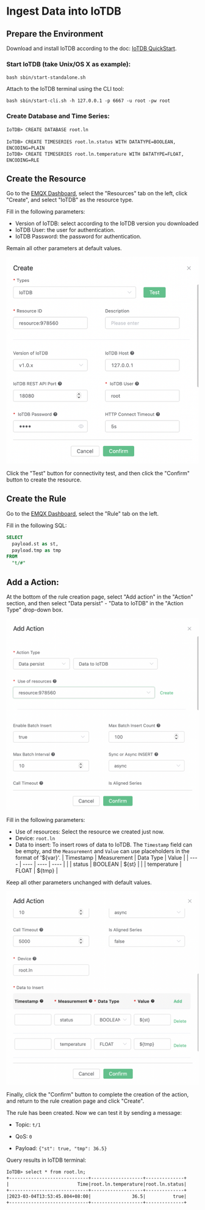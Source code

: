 # Ingest Data into IoTDB

## Prepare the Environment

Download and install IoTDB according to the doc: [IoTDB QuickStart](https://iotdb.apache.org/UserGuide/Master/QuickStart/QuickStart.html).

### Start IoTDB (take Unix/OS X as example):

```
bash sbin/start-standalone.sh
```

Attach to the IoTDB terminal using the CLI tool:

```
bash sbin/start-cli.sh -h 127.0.0.1 -p 6667 -u root -pw root
```

### Create Database and Time Series:

```
IoTDB> CREATE DATABASE root.ln

IoTDB> CREATE TIMESERIES root.ln.status WITH DATATYPE=BOOLEAN, ENCODING=PLAIN
IoTDB> CREATE TIMESERIES root.ln.temperature WITH DATATYPE=FLOAT, ENCODING=RLE
```

## Create the Resource

Go to the [EMQX Dashboard](http://127.0.0.1:18083/#/resources), select the "Resources" tab on the left, click "Create", and select "IoTDB" as the resource type.

Fill in the following parameters:

- Version of IoTDB: select according to the IoTDB version you downloaded
- IoTDB User: the user for authentication.
- IoTDB Password: the password for authentication.

Remain all other parameters at default values.

![image](./assets/rule-engine/iotdb-resource-en.png)

Click the "Test" button for connectivity test, and then click the "Confirm" button to create the resource.

## Create the Rule

Go to the [EMQX Dashboard](http://127.0.0.1:18083/#/rules), select the "Rule" tab on the left.

Fill in the following SQL:

```SQL
SELECT
  payload.st as st,
  payload.tmp as tmp
FROM
  "t/#"
```

## Add a Action:

At the bottom of the rule creation page, select "Add action" in the "Action" section, and then select "Data persist" - "Data to IoTDB" in the "Action Type" drop-down box.

![image](./assets/rule-engine/iotdb-action-1-en.png)

Fill in the following parameters:

- Use of resources: Select the resource we created just now.
- Device: `root.ln`
- Data to insert: To insert rows of data to IoTDB. The `Timestamp` field can be empty, and the `Measurement` and `Value` can use placeholders in the format of '${var}'.
  |  Timestamp   | Measurement  | Data Type  | Value  |
  |  ----        |  ----        | ----       | ----   |
  |              | status       | BOOLEAN    | ${st}  |
  |              | temperature  | FLOAT      | ${tmp} |

Keep all other parameters unchanged with default values.

![image](./assets/rule-engine/iotdb-action-2-en.png)

Finally, click the "Confirm" button to complete the creation of the action, and return to the rule creation page and click "Create".

The rule has been created. Now we can test it by sending a message:

- Topic: `t/1`

- QoS: `0`

- Payload: `{"st": true, "tmp": 36.5}`

Query results in IoTDB terminal:

```
IoTDB> select * from root.ln;
+-----------------------------+-------------------+--------------+
|                         Time|root.ln.temperature|root.ln.status|
+-----------------------------+-------------------+--------------+
|2023-03-04T13:53:45.804+08:00|               36.5|          true|
+-----------------------------+-------------------+--------------+
```
